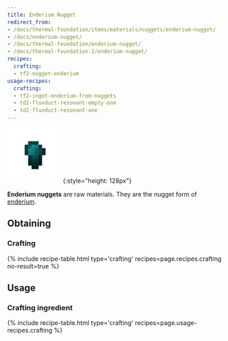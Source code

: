 ```yaml
---
title: Enderium Nugget
redirect_from:
- /docs/thermal-foundation/items/materials/nuggets/enderium-nugget/
- /docs/enderium-nugget/
- /docs/thermal-foundation/enderium-nugget/
- /docs/thermal-foundation-2/enderium-nugget/
recipes:
  crafting:
  - tf2-nugget-enderium
usage-recipes:
  crafting:
  - tf2-ingot-enderium-from-nuggets
  - td2-fluxduct-resonant-empty-one
  - td2-fluxduct-resonant-one
---
```


![Enderium nugget](/assets/images/thermal-foundation-2/nugget-enderium.png){:style="height: 128px"}


**Enderium nuggets** are raw materials. They are the nugget form of
[enderium](/docs/1.12/thermal-foundation-2/enderium-ingot/).


Obtaining
---------

### Crafting
{% include recipe-table.html type='crafting' recipes=page.recipes.crafting no-result=true %}


Usage
-----

### Crafting ingredient
{% include recipe-table.html type='crafting' recipes=page.usage-recipes.crafting %}
